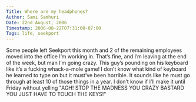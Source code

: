 ```yaml
---
Title: Where are my headphones?
Author: Sami Samhuri
Date: 22nd August, 2006
Timestamp: 2006-08-22T07:31:00-07:00
Tags: life, seekport
---
```


Some people left Seekport this month and 2 of the remaining employees moved into the office I’m working in. That’s fine, and I’m leaving at the end of the week, but man I’m going crazy. This guy’s pounding on his keyboard like it’s a fucking whack-a-mole game! I don’t know what kind of keyboard he learned to type on but it must’ve been horrible. It sounds like he must go through at least 10 of those things in a year. I don’t know if I’ll make it until Friday without yelling "AGH! STOP THE MADNESS YOU CRAZY BASTARD YOU JUST HAVE TO TOUCH THE KEYS!"

